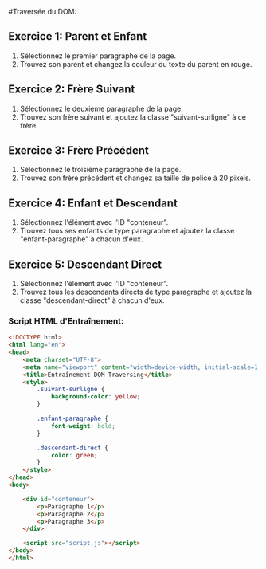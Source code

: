 #Traversée du DOM:

## Exercice 1: Parent et Enfant
1. Sélectionnez le premier paragraphe de la page.
2. Trouvez son parent et changez la couleur du texte du parent en rouge.

## Exercice 2: Frère Suivant
1. Sélectionnez le deuxième paragraphe de la page.
2. Trouvez son frère suivant et ajoutez la classe "suivant-surligne" à ce frère.

## Exercice 3: Frère Précédent
1. Sélectionnez le troisième paragraphe de la page.
2. Trouvez son frère précédent et changez sa taille de police à 20 pixels.

## Exercice 4: Enfant et Descendant
1. Sélectionnez l'élément avec l'ID "conteneur".
2. Trouvez tous ses enfants de type paragraphe et ajoutez la classe "enfant-paragraphe" à chacun d'eux.

## Exercice 5: Descendant Direct
1. Sélectionnez l'élément avec l'ID "conteneur".
2. Trouvez tous les descendants directs de type paragraphe et ajoutez la classe "descendant-direct" à chacun d'eux.

### Script HTML d'Entraînement:

```html
<!DOCTYPE html>
<html lang="en">
<head>
    <meta charset="UTF-8">
    <meta name="viewport" content="width=device-width, initial-scale=1.0">
    <title>Entraînement DOM Traversing</title>
    <style>
        .suivant-surligne {
            background-color: yellow;
        }

        .enfant-paragraphe {
            font-weight: bold;
        }

        .descendant-direct {
            color: green;
        }
    </style>
</head>
<body>

    <div id="conteneur">
        <p>Paragraphe 1</p>
        <p>Paragraphe 2</p>
        <p>Paragraphe 3</p>
    </div>

    <script src="script.js"></script>
</body>
</html>
```